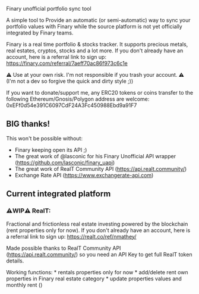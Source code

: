 
Finary unofficial portfolio sync tool

A simple tool to Provide an automatic (or semi-automatic) way to sync your portfolio values with Finary while the source platform is not yet officially integrated by Finary teams.

Finary is a real time portfolio & stocks tracker. It supports precious metals, real estates, cryptos, stocks and a lot more.
If you don't already have an account, here is a referral link to sign up: https://finary.com/referral/7aeff70ac86f973c6c1e

:warning: Use at your own risk. I'm not responsible if you trash your account. :warning:
(I'm not a dev so forgive the quick and dirty style ;))
  
If you want to donate/support me, any ERC20 tokens or coins transfer to the following Ethereum/Gnosis/Polygon address are welcome: 0xEFf0d54e391C6097CdF24A3Fc450988Ebd9a91F7

## BIG thanks!

This won't be possible without:
* Finary keeping open its API ;)
* The great work of @lasconic for his Finary Unofficial API wrapper (https://github.com/lasconic/finary_uapi)
* The great work of RealT Community API (https://api.realt.community/)
* Exchange Rate API (https://www.exchangerate-api.com)

## Current integrated platform

### :warning:WIP:warning: **RealT**:

Fractional and frictionless real estate investing powered by the blockchain (rent properties only for now). If you don't already have an account, here is a referral link to sign up: https://realt.co/ref/nmathey/

Made possible thanks to RealT Community API (https://api.realt.community/) so you need an API Key to get full RealT token details.

Working functions:
	* rentals properties only for now
	* add/delete rent own properties in Finary real estate category
	* update properties values and monthly rent ()